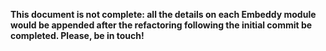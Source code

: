 **This document is not complete: all the details on each Embeddy module would
be appended after the refactoring following the initial commit be completed.
Please, be in touch!**